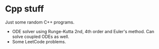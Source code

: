 # Cpp stuff

Just some random C++ programs.

- ODE solver using Runge-Kutta 2nd, 4th order and Euler's method. Can solve coupled ODEs as well.
- Some LeetCode problems.